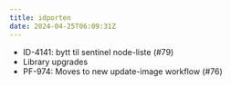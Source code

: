 ```yaml
---
title: idporten
date: 2024-04-25T06:09:31Z
---
```

- ID-4141: bytt til sentinel node-liste (#79)
- Library upgrades
- PF-974: Moves to new update-image workflow (#76)

